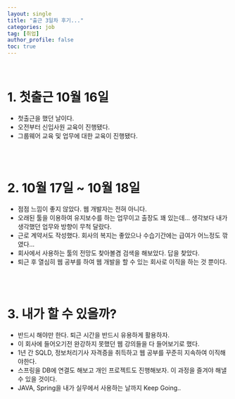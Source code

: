 ```yaml
---
layout: single
title: "출근 3일차 후기..."
categories: job
tag: [취업]
author_profile: false
toc: true
---
```


<br>

# 1. 첫출근 10월 16일
* 첫출근을 했던 날이다.
* 오전부터 신입사원 교육이 진행됐다.
* 그룹웨어 교육 및 업무에 대한 교육이 진행됐다.

<br><br>

# 2. 10월 17일 ~ 10월 18일
* 점점 느낌이 좋지 않았다. 웹 개발자는 전혀 아니다.
* 오래된 툴을 이용하여 유지보수를 하는 업무이고 출장도 꽤 있는데... 생각보다 내가 생각했던 업무와 방향이 무척 달랐다. 
* 근로 계약서도 작성했다. 회사의 복지는 좋았으나 수습기간에는 급여가 어느정도 깎였다... 
* 회사에서 사용하는 툴의 전망도 찾아볼겸 검색을 해보았다. 답을 찾았다.
* 퇴근 후 열심히 웹 공부를 하여 웹 개발을 할 수 있는 회사로 이직을 하는 것 뿐이다.

<br><br>

# 3. 내가 할 수 있을까?
* 반드시 해야만 한다. 퇴근 시간을 반드시 유용하게 활용하자.
* 이 회사에 들어오기전 완강하지 못했던 웹 강의들을 다 들어보기로 했다.
* 1년 간 SQLD, 정보처리기사 자격증을 취득하고 웹 공부를 꾸준히 지속하여 이직해야한다.
* 스프링을 DB에 연결도 해보고 개인 프로젝트도 진행해보자. 이 과정을 즐겨야 해낼 수 있을 것이다.
* JAVA, Spring을 내가 실무에서 사용하는 날까지 Keep Going..